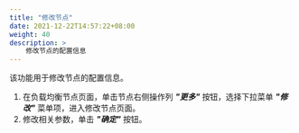 ```yaml
---
title: "修改节点"
date: 2021-12-22T14:57:22+08:00
weight: 40
description: >
    修改节点的配置信息
---
```


该功能用于修改节点的配置信息。

1. 在负载均衡节点页面，单击节点右侧操作列 **_"更多"_** 按钮，选择下拉菜单 **_"修改"_** 菜单项，进入修改节点页面。
2. 修改相关参数，单击 **_"确定"_** 按钮。